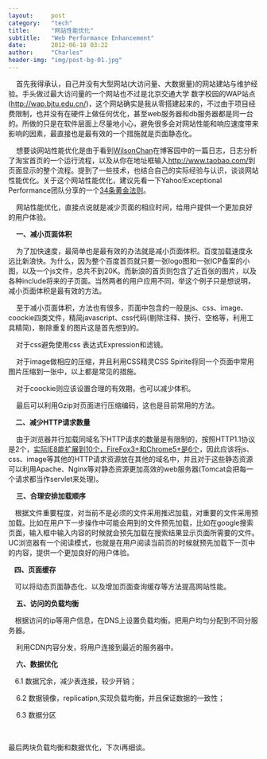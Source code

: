 ```yaml
---
layout:     post
category:   "tech"
title:      "网站性能优化"
subtitle:   "Web Performance Enhancement"
date:       2012-06-18 03:22
author:     "Charles"
header-img: "img/post-bg-01.jpg"
---
```


<p>&#160;&#160;&#160; 首先我得承认，自己并没有大型网站(大访问量、大数据量)的网站建站与维护经验。手头做过最大访问量的一个网站也不过是北京交通大学 数字校园的WAP站点(<a href="http://wap.bjtu.edu.cn/">http://wap.bjtu.edu.cn/</a>)，这个网站确实是我从零搭建起来的，不过由于项目经费限制，也并没有在硬件上做任何优化，甚至web服务器和db服务器都是同一台的。所做的只是在软件层面上尽量地小心，避免很多会对网站性能和响应速度带来影响的因素，最直接也是最有效的一个措施就是页面静态化。</p>  <p>&#160;&#160;&#160; 想要谈网站性能优化是由于看到<a href="http://www.cnblogs.com/willsonchan/archive/2012/01/21/2328427.html" target="_blank">WilsonChan</a>在博客园中的一篇日志，日志分析了淘宝首页的一个运行流程，以及从你在地址框输入<a href="http://www.taobao.com/">http://www.taobao.com/</a>到页面显示的整个流程。提到了一些技术，也结合自己的实际经验与认识，谈谈网站性能优化。关于这个网站性能优化，建议先看一下Yahoo!Exceptional Performance团队分享的一个<a href="http://blog.csdn.net/alex86gbk/article/details/4438506" target="_blank">34条黄金法则</a>。</p>  <p>&#160;&#160;&#160; 网站性能优化，直接点说就是减少页面的相应时间，给用户提供一个更加良好的用户体验。</p>  <p>&#160;&#160;&#160; <strong>一、减小页面体积</strong></p>  <p>&#160;&#160;&#160; 为了加快速度，最简单也是最有效的办法就是减小页面体积。百度加载速度永远比新浪快。为什么，因为整个百度首页就只要一张logo图和一张ICP备案的小图，以及一个js文件，总共不到20K。而新浪的首页则包含了近百张的图片，以及各种include将来的子页面。当然两者的用户应用不同，举这个例子只是想说明，减小页面体积是最有效的方法。</p>  <p>&#160;&#160;&#160; 至于减小页面体积，方法也有很多，页面中包含的一般是js、css、image、coockie四类文件，精简javascript、css代码(剔除注释、换行、空格等，利用工具精简)，剔除重复的图片这是首先想到的。</p>  <p>&#160;&#160;&#160; 对于css避免使用css 表达式Expression和滤镜。</p>  <p>&#160;&#160;&#160; 对于image做相应的压缩，并且利用CSS精灵CSS Spirite将同一个页面中常用图片压缩到一张中，以上都是常见的措施。</p>  <p>&#160;&#160;&#160; 对于coockie则应该设置合理的有效期，也可以减少体积。</p>  <p>&#160;&#160;&#160; 最后可以利用Gzip对页面进行压缩编码，这也是目前常用的方法。</p>  <p>&#160; <strong>&#160; 二、减少HTTP请求数量</strong></p>  <p>&#160;&#160;&#160; 由于浏览器并行加载同域名下HTTP请求的数量是有限制的，按照HTTP1.1协议是2个，<a href="http://www.iefans.net/qingqiu-bingfa-lianjieshu-xianzhi/" target="_blank">实际IE8能扩展到10个，FireFox3+和Chrome5+是6个</a>，因此应该将js、css、image等其他的HTTP请求资源放在其他的域名中，并且对于这些静态资源可以利用Apache、Nginx等对静态资源更加高效的web服务器(Tomcat会把每一个请求都当作servlet来处理)。</p>  <p>&#160;&#160;&#160; <strong>三、合理安排加载顺序</strong></p>  <p><strong>&#160;&#160;&#160; </strong>根据文件重要程度，对当前不是必须的文件采用推迟加载，对重要的文件采用预加载。比如在用户下一步操作中可能会用到的文件预先加载，比如在google搜索页面，输入框中输入内容的时候就会预先加载在搜索结果显示页面所需要的文件。UC浏览器有一个阅读模式，也就是在用户阅读当前页的时候就预先加载下一页中的内容，提供一个更加良好的用户体验。</p>  <p>&#160;&#160; <strong> 四、页面缓存</strong></p>  <p><strong>&#160;&#160;&#160; </strong>可以将动态页面静态化、以及增加页面查询缓存等方法提高网站性能。</p>  <p>&#160;&#160;&#160; <strong>五、访问的负载均衡</strong></p>  <p><strong>&#160;&#160;&#160; </strong>根据访问的ip等用户信息，在DNS上设置负载均衡。把用户均匀分配到不同分服务器。</p>  <p>&#160;&#160;&#160; 利用CDN内容分发，将用户连接到最近的服务器中。</p>  <p>&#160;&#160;&#160; <strong>六、数据优化</strong></p>  <p><strong>&#160;&#160;&#160; </strong>6.1 数据冗余，减少表连接，较少开销；</p>  <p>&#160;&#160;&#160; 6.2 数据镜像，replicatipn,实现负载均衡，并且保证数据的一致性；</p>  <p>&#160;&#160;&#160; 6.3 数据分区</p>  <p>&#160;</p>  <p>最后两块负载均衡和数据优化，下次i再细谈。</p>
